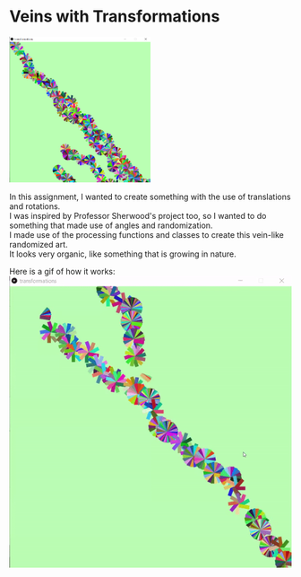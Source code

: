 # Veins with Transformations
<img src="veins.png" width="50%">

In this assignment, I wanted to create something with the use of translations and rotations.  
I was inspired by Professor Sherwood's project too, so I wanted to do something that made use of angles and randomization.  
I made use of the processing functions and classes to create this vein-like randomized art.  
It looks very organic, like something that is growing in nature.

Here is a gif of how it works:  
![](veins.gif)
